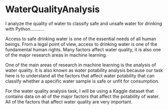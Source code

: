 # WaterQualityAnalysis
 I analyze the quality of water to classify safe and unsafe water for drinking with Python...........


Access to safe drinking water is one of the essential needs of all human beings. From a legal point of view, access to drinking water is one of the fundamental human rights. Many factors affect water quality, it is also one of the major research areas in machine learning.

One of the main areas of research in machine learning is the analysis of water quality. It is also known as water potability analysis because our task here is to understand all the factors that affect water potability that can classify whether a specific water sample is safe or unfit for consumption.

For the water quality analysis task, I will be using a Kaggle dataset that contains data on all of the major factors that affect the potability of water. All of the factors that affect water quality are very important.


